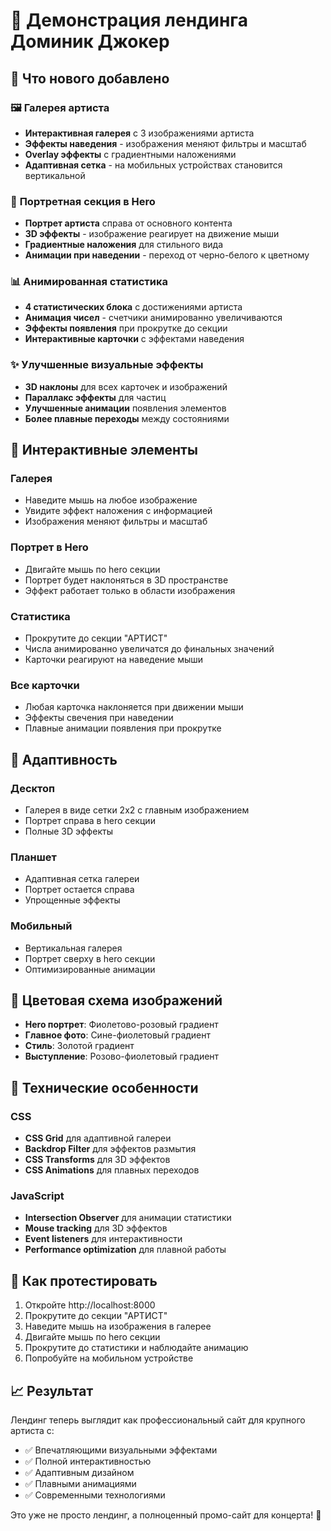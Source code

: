 # 🎵 Демонстрация лендинга Доминик Джокер

## 🚀 Что нового добавлено

### 🖼️ **Галерея артиста**
- **Интерактивная галерея** с 3 изображениями артиста
- **Эффекты наведения** - изображения меняют фильтры и масштаб
- **Overlay эффекты** с градиентными наложениями
- **Адаптивная сетка** - на мобильных устройствах становится вертикальной

### 🎨 **Портретная секция в Hero**
- **Портрет артиста** справа от основного контента
- **3D эффекты** - изображение реагирует на движение мыши
- **Градиентные наложения** для стильного вида
- **Анимации при наведении** - переход от черно-белого к цветному

### 📊 **Анимированная статистика**
- **4 статистических блока** с достижениями артиста
- **Анимация чисел** - счетчики анимированно увеличиваются
- **Эффекты появления** при прокрутке до секции
- **Интерактивные карточки** с эффектами наведения

### ✨ **Улучшенные визуальные эффекты**
- **3D наклоны** для всех карточек и изображений
- **Параллакс эффекты** для частиц
- **Улучшенные анимации** появления элементов
- **Более плавные переходы** между состояниями

## 🎯 **Интерактивные элементы**

### Галерея
- Наведите мышь на любое изображение
- Увидите эффект наложения с информацией
- Изображения меняют фильтры и масштаб

### Портрет в Hero
- Двигайте мышь по hero секции
- Портрет будет наклоняться в 3D пространстве
- Эффект работает только в области изображения

### Статистика
- Прокрутите до секции "АРТИСТ"
- Числа анимированно увеличатся до финальных значений
- Карточки реагируют на наведение мыши

### Все карточки
- Любая карточка наклоняется при движении мыши
- Эффекты свечения при наведении
- Плавные анимации появления при прокрутке

## 📱 **Адаптивность**

### Десктоп
- Галерея в виде сетки 2x2 с главным изображением
- Портрет справа в hero секции
- Полные 3D эффекты

### Планшет
- Адаптивная сетка галереи
- Портрет остается справа
- Упрощенные эффекты

### Мобильный
- Вертикальная галерея
- Портрет сверху в hero секции
- Оптимизированные анимации

## 🎨 **Цветовая схема изображений**

- **Hero портрет**: Фиолетово-розовый градиент
- **Главное фото**: Сине-фиолетовый градиент  
- **Стиль**: Золотой градиент
- **Выступление**: Розово-фиолетовый градиент

## 🔧 **Технические особенности**

### CSS
- **CSS Grid** для адаптивной галереи
- **Backdrop Filter** для эффектов размытия
- **CSS Transforms** для 3D эффектов
- **CSS Animations** для плавных переходов

### JavaScript
- **Intersection Observer** для анимации статистики
- **Mouse tracking** для 3D эффектов
- **Event listeners** для интерактивности
- **Performance optimization** для плавной работы

## 🚀 **Как протестировать**

1. Откройте http://localhost:8000
2. Прокрутите до секции "АРТИСТ"
3. Наведите мышь на изображения в галерее
4. Двигайте мышь по hero секции
5. Прокрутите до статистики и наблюдайте анимацию
6. Попробуйте на мобильном устройстве

## 📈 **Результат**

Лендинг теперь выглядит как профессиональный сайт для крупного артиста с:
- ✅ Впечатляющими визуальными эффектами
- ✅ Полной интерактивностью
- ✅ Адаптивным дизайном
- ✅ Плавными анимациями
- ✅ Современными технологиями

Это уже не просто лендинг, а полноценный промо-сайт для концерта! 🎉
